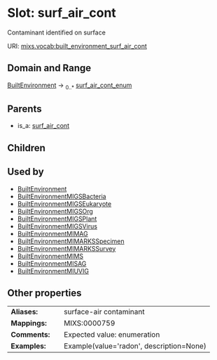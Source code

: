 
# Slot: surf_air_cont


Contaminant identified on surface

URI: [mixs.vocab:built_environment_surf_air_cont](https://w3id.org/mixs/vocab/built_environment_surf_air_cont)


## Domain and Range

[BuiltEnvironment](BuiltEnvironment.md) &#8594;  <sub>0..\*</sub> [surf_air_cont_enum](surf_air_cont_enum.md)

## Parents

 *  is_a: [surf_air_cont](surf_air_cont.md)

## Children


## Used by

 * [BuiltEnvironment](BuiltEnvironment.md)
 * [BuiltEnvironmentMIGSBacteria](BuiltEnvironmentMIGSBacteria.md)
 * [BuiltEnvironmentMIGSEukaryote](BuiltEnvironmentMIGSEukaryote.md)
 * [BuiltEnvironmentMIGSOrg](BuiltEnvironmentMIGSOrg.md)
 * [BuiltEnvironmentMIGSPlant](BuiltEnvironmentMIGSPlant.md)
 * [BuiltEnvironmentMIGSVirus](BuiltEnvironmentMIGSVirus.md)
 * [BuiltEnvironmentMIMAG](BuiltEnvironmentMIMAG.md)
 * [BuiltEnvironmentMIMARKSSpecimen](BuiltEnvironmentMIMARKSSpecimen.md)
 * [BuiltEnvironmentMIMARKSSurvey](BuiltEnvironmentMIMARKSSurvey.md)
 * [BuiltEnvironmentMIMS](BuiltEnvironmentMIMS.md)
 * [BuiltEnvironmentMISAG](BuiltEnvironmentMISAG.md)
 * [BuiltEnvironmentMIUVIG](BuiltEnvironmentMIUVIG.md)

## Other properties

|  |  |  |
| --- | --- | --- |
| **Aliases:** | | surface-air contaminant |
| **Mappings:** | | MIXS:0000759 |
| **Comments:** | | Expected value: enumeration |
| **Examples:** | | Example(value='radon', description=None) |

